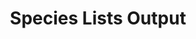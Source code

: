 ---
title: Species Lists Output 
layout: table_Species_JSON
outp: "Output_Species_JSON_body.html"
---